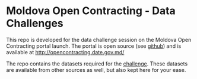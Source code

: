 # Moldova Open Contracting - Data Challenges

This repo is developed for the data challenge session on the Moldova Open Contracting portal launch. The portal is open source (see [github](https://github.com/egovmd/opencontracting)) and is available at http://opencontracting.date.gov.md/

The repo contains the datasets required for the [challenge](https://github.com/anjesh/moldova-open-contracting-data-challenges/wiki/Data-Challenges). These datasets are available from other sources as well, but also kept here for your ease. 
